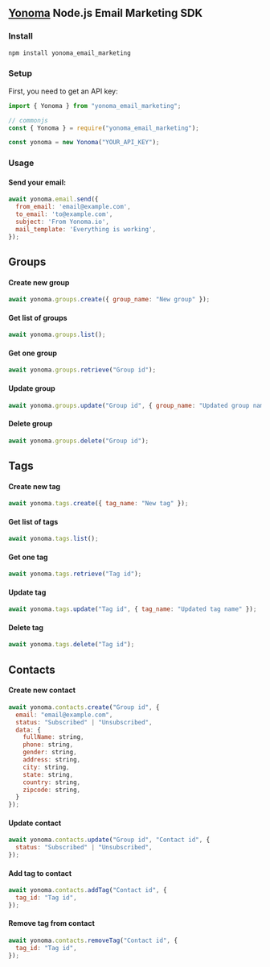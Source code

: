 ## [Yonoma](https://yonoma.io/) Node.js Email Marketing SDK
### Install
```bash
npm install yonoma_email_marketing
```
### Setup
First, you need to get an API key:
```javascript
import { Yonoma } from "yonoma_email_marketing";

// commonjs
const { Yonoma } = require("yonoma_email_marketing");

const yonoma = new Yonoma("YOUR_API_KEY");
```
### Usage
#### Send your email:
```javascript
await yonoma.email.send({
  from_email: 'email@example.com',
  to_email: 'to@example.com',
  subject: 'From Yonoma.io',
  mail_template: 'Everything is working',
});
```
## Groups
#### Create new group
```javascript
await yonoma.groups.create({ group_name: "New group" });
```
#### Get list of groups
```javascript
await yonoma.groups.list();
```
#### Get one group
```javascript
await yonoma.groups.retrieve("Group id");
```
#### Update group
```javascript
await yonoma.groups.update("Group id", { group_name: "Updated group name" });
```
#### Delete group
```javascript
await yonoma.groups.delete("Group id");
```
## Tags
#### Create new tag
```javascript
await yonoma.tags.create({ tag_name: "New tag" });
```
#### Get list of tags
```javascript
await yonoma.tags.list();
```
#### Get one tag
```javascript
await yonoma.tags.retrieve("Tag id");
```
#### Update tag
```javascript
await yonoma.tags.update("Tag id", { tag_name: "Updated tag name" });
```
#### Delete tag
```javascript
await yonoma.tags.delete("Tag id");
```
## Contacts
#### Create new contact
```javascript
await yonoma.contacts.create("Group id", { 
  email: "email@example.com",
  status: "Subscribed" | "Unsubscribed",
  data: {
    fullName: string,
    phone: string,
    gender: string,
    address: string,
    city: string,
    state: string,
    country: string,
    zipcode: string,
  }
});
```
#### Update contact
```javascript
await yonoma.contacts.update("Group id", "Contact id", {
  status: "Subscribed" | "Unsubscribed",
});
```
#### Add tag to contact
```javascript
await yonoma.contacts.addTag("Contact id", {
  tag_id: "Tag id",
});
```
#### Remove tag from contact
```javascript
await yonoma.contacts.removeTag("Contact id", {
  tag_id: "Tag id",
});
```